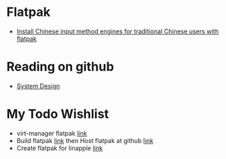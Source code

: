 # Flatpak

- [Install Chinese input method engines for traditional Chinese users with flatpak](steamdeck_cangjie5.md)

# Reading on github
- [System Design](https://github.com/systemdesign42/system-design)

# My Todo Wishlist
- virt-manager flatpak [link](https://github.com/benjamingwynn/virt-manager-flatpak)
- Build flatpak [link](https://streetpea.github.io/chiaki4deck/diy/buildit/) then Host flatpak at github [link](https://github.com/andyholmes/flatter)
- Create flatpak for linapple [link](https://github.com/csmth/linapple)
